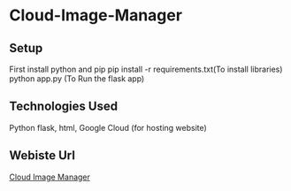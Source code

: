 # Cloud-Image-Manager

## Setup
First install python and pip
pip install -r requirements.txt(To install libraries)
python app.py (To Run the flask app)

## Technologies Used
Python flask, html, Google Cloud (for hosting website)

## Webiste Url
[Cloud Image Manager](http://34.106.224.155:8000)

